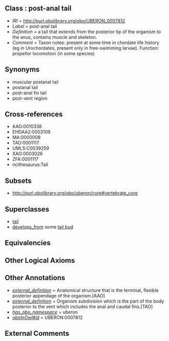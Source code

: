 
## Class : post-anal tail

 * *IRI* = http://purl.obolibrary.org/obo/UBERON_0007812
 * *Label* = post-anal tail
 * *Definition* = a tail that extends from the posterior tip of the organism to the anus, contains muscle and skeleton.
 * *Comment* = Taxon notes: present at some time in chordate life history (eg in Urochordates, present only in free-swimming larvae). Function: propellor locomotion (in some species)

## Synonyms

 * muscular postanal tail
 * postanal tail
 * post-anal fin tail
 * post-vent region

## Cross-references

 * AAO:0010338
 * EHDAA2:0003109
 * MA:0000008
 * TAO:0001117
 * UMLS:C0039259
 * XAO:0003026
 * ZFA:0001117
 * ncithesaurus:Tail

## Subsets

 * http://purl.obolibrary.org/obo/uberon/core#vertebrate_core

## Superclasses

 * [tail](../../UBERON/15/UBERON_0002415.md)
 * [develops_from](../../RO/02/RO_0002202.md) some [tail bud](../../UBERON/33/UBERON_0002533.md)

## Equivalencies


## Other Logical Axioms


## Other Annotations

 * *[external_definition](../../UBPROP/01/UBPROP_0000001.md)* = Anatomical structure that is the terminal, flexible posterior appendage of the organism.[AAO]
 * *[external_definition](../../UBPROP/01/UBPROP_0000001.md)* = Organism subdivision which is the part of the body posterior to the vent which includes the anal and caudal fins.[TAO]
 * *[has_obo_namespace](../../ce/oboInOwl#hasOBONamespace.md)* = uberon
 * *[oboInOwl#id](../../id/oboInOwl#id.md)* = UBERON:0007812

## External Comments

